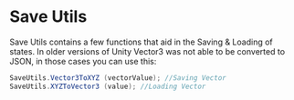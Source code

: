 # Save Utils

Save Utils contains a few functions that aid in the Saving & Loading of states. In older versions of Unity Vector3 was not able to be converted to JSON, in those cases you can use this:

```C#
SaveUtils.Vector3ToXYZ (vectorValue); //Saving Vector
SaveUtils.XYZToVector3 (value); //Loading Vector
```
